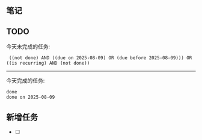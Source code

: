 ## 笔记

## TODO
今天未完成的任务:
```tasks
 ((not done) AND ((due on 2025-08-09) OR (due before 2025-08-09))) OR ((is recurring) AND (not done))
```
---
今天完成的任务:
```tasks
done
done on 2025-08-09 
```
## 新增任务
- [ ] 
  



